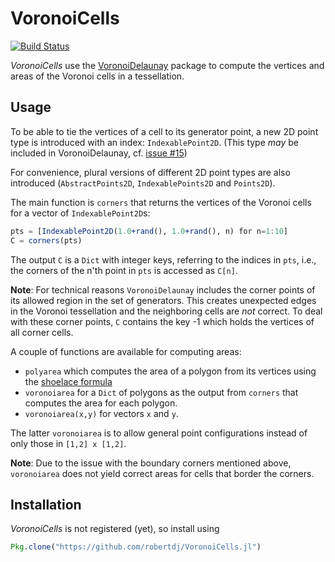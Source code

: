 # VoronoiCells

[![Build Status](https://travis-ci.org/robertdj/VoronoiCells.jl.svg?branch=master)](https://travis-ci.org/robertdj/VoronoiCells.jl)

*VoronoiCells* use the [VoronoiDelaunay](https://github.com/JuliaGeometry/VoronoiDelaunay.jl) package to compute the vertices and areas of the Voronoi cells in a tessellation.


## Usage

To be able to tie the vertices of a cell to its generator point, a new 2D point type is introduced with an index: `IndexablePoint2D`.
(This type *may* be included in VoronoiDelaunay, cf. [issue #15](https://github.com/JuliaGeometry/VoronoiDelaunay.jl/issues/15))

For convenience, plural versions of different 2D point types are also introduced (`AbstractPoints2D`, `IndexablePoints2D` and `Points2D`).

The main function is `corners` that returns the vertices of the Voronoi cells for a vector of `IndexablePoint2D`s:

```julia
pts = [IndexablePoint2D(1.0+rand(), 1.0+rand(), n) for n=1:10]
C = corners(pts)
```

The output `C` is a `Dict` with integer keys, referring to the indices in `pts`, i.e., the corners of the n'th point in `pts` is accessed as `C[n]`.

**Note**:
For technical reasons `VoronoiDelaunay` includes the corner points of its allowed region in the set of generators.
This creates unexpected edges in the Voronoi tessellation and the neighboring cells are *not* correct.
To deal with these corner points, `C` contains the key -1 which holds the vertices of all corner cells.

A couple of functions are available for computing areas:

- `polyarea` which computes the area of a polygon from its vertices using the [shoelace formula](https://en.wikipedia.org/wiki/Shoelace_formula)
- `voronoiarea` for a `Dict` of polygons as the output from `corners` that computes the area for each polygon.
- `voronoiarea(x,y)` for vectors `x` and `y`.

The latter `voronoiarea` is to allow general point configurations instead of only those in `[1,2] x [1,2]`.

**Note**: Due to the issue with the boundary corners mentioned above, `voronoiarea` does not yield correct areas for cells that border the corners.


## Installation

*VoronoiCells* is not registered (yet), so install using 

```julia
Pkg.clone("https://github.com/robertdj/VoronoiCells.jl")
```

